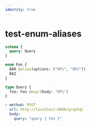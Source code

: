 ```yaml
---
identity: true
---
```


# test-enum-aliases

```graphql @schema
schema {
  query: Query
}

enum Foo {
  BAR @alias(options: ["OP1", "OP2"])
  BAZ
}

type Query {
  foo: Foo @expr(body: "OP1")
}
```

```yml @test
- method: POST
  url: http://localhost:8080/graphql
  body:
    query: "query { foo }"
```
